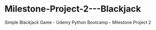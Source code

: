 # Milestone-Project-2---Blackjack
Simple Blackjack Game - Udemy Python Bootcamp - Milestone Project 2
